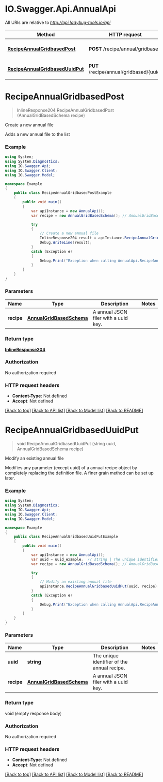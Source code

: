 # IO.Swagger.Api.AnnualApi

All URIs are relative to *http://api.ladybug-tools.io/api*

Method | HTTP request | Description
------------- | ------------- | -------------
[**RecipeAnnualGridbasedPost**](AnnualApi.md#recipeannualgridbasedpost) | **POST** /recipe/annual/gridbased | Create a new annual file
[**RecipeAnnualGridbasedUuidPut**](AnnualApi.md#recipeannualgridbaseduuidput) | **PUT** /recipe/annual/gridbased/{uuid} | Modify an existing annual file


<a name="recipeannualgridbasedpost"></a>
# **RecipeAnnualGridbasedPost**
> InlineResponse204 RecipeAnnualGridbasedPost (AnnualGridBasedSchema recipe)

Create a new annual file

Adds a new annual file to the list

### Example
```csharp
using System;
using System.Diagnostics;
using IO.Swagger.Api;
using IO.Swagger.Client;
using IO.Swagger.Model;

namespace Example
{
    public class RecipeAnnualGridbasedPostExample
    {
        public void main()
        {
            var apiInstance = new AnnualApi();
            var recipe = new AnnualGridBasedSchema(); // AnnualGridBasedSchema | A annual JSON filer with a uuid key.

            try
            {
                // Create a new annual file
                InlineResponse204 result = apiInstance.RecipeAnnualGridbasedPost(recipe);
                Debug.WriteLine(result);
            }
            catch (Exception e)
            {
                Debug.Print("Exception when calling AnnualApi.RecipeAnnualGridbasedPost: " + e.Message );
            }
        }
    }
}
```

### Parameters

Name | Type | Description  | Notes
------------- | ------------- | ------------- | -------------
 **recipe** | [**AnnualGridBasedSchema**](AnnualGridBasedSchema.md)| A annual JSON filer with a uuid key. | 

### Return type

[**InlineResponse204**](InlineResponse204.md)

### Authorization

No authorization required

### HTTP request headers

 - **Content-Type**: Not defined
 - **Accept**: Not defined

[[Back to top]](#) [[Back to API list]](../README.md#documentation-for-api-endpoints) [[Back to Model list]](../README.md#documentation-for-models) [[Back to README]](../README.md)

<a name="recipeannualgridbaseduuidput"></a>
# **RecipeAnnualGridbasedUuidPut**
> void RecipeAnnualGridbasedUuidPut (string uuid, AnnualGridBasedSchema recipe)

Modify an existing annual file

Modifies any parameter (except uuid) of a annual recipe object by completely replacing the definition file. A finer grain method can be set up later.

### Example
```csharp
using System;
using System.Diagnostics;
using IO.Swagger.Api;
using IO.Swagger.Client;
using IO.Swagger.Model;

namespace Example
{
    public class RecipeAnnualGridbasedUuidPutExample
    {
        public void main()
        {
            var apiInstance = new AnnualApi();
            var uuid = uuid_example;  // string | The unique identifier of the annual recipe.
            var recipe = new AnnualGridBasedSchema(); // AnnualGridBasedSchema | A annual JSON filer with a uuid key.

            try
            {
                // Modify an existing annual file
                apiInstance.RecipeAnnualGridbasedUuidPut(uuid, recipe);
            }
            catch (Exception e)
            {
                Debug.Print("Exception when calling AnnualApi.RecipeAnnualGridbasedUuidPut: " + e.Message );
            }
        }
    }
}
```

### Parameters

Name | Type | Description  | Notes
------------- | ------------- | ------------- | -------------
 **uuid** | **string**| The unique identifier of the annual recipe. | 
 **recipe** | [**AnnualGridBasedSchema**](AnnualGridBasedSchema.md)| A annual JSON filer with a uuid key. | 

### Return type

void (empty response body)

### Authorization

No authorization required

### HTTP request headers

 - **Content-Type**: Not defined
 - **Accept**: Not defined

[[Back to top]](#) [[Back to API list]](../README.md#documentation-for-api-endpoints) [[Back to Model list]](../README.md#documentation-for-models) [[Back to README]](../README.md)

